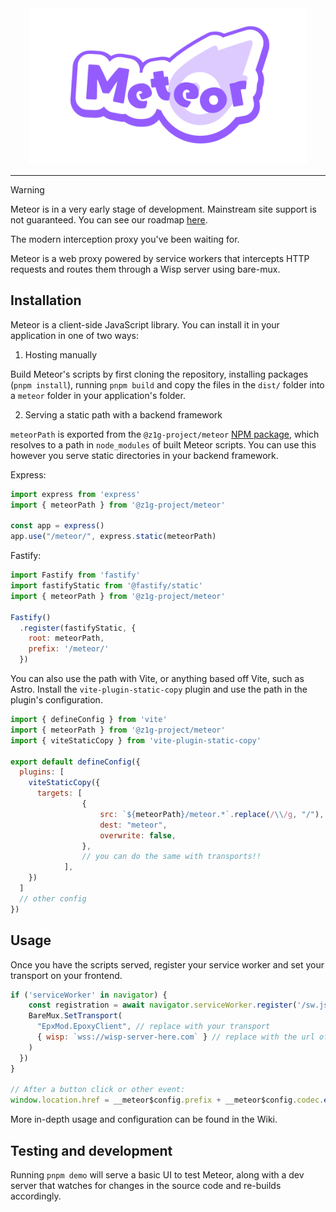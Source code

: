 <div align="center">
  <img src="assets/meteor.png" height="250" />
</div>

---

> [!WARNING]
> Meteor is in a very early stage of development. Mainstream site support is not guaranteed. You can see our roadmap [here](TODO.md).

The modern interception proxy you've been waiting for.

Meteor is a web proxy powered by service workers that intercepts HTTP requests and routes them through a Wisp server using bare-mux.

## Installation
Meteor is a client-side JavaScript library. You can install it in your application in one of two ways:

1. Hosting manually

Build Meteor's scripts by first cloning the repository, installing packages (`pnpm install`),  running `pnpm build` and copy the files in the `dist/` folder into a `meteor` folder in your application's folder.

2. Serving a static path with a backend framework

`meteorPath` is exported from the `@z1g-project/meteor` [NPM package](https://npmjs.com/package/@z1g-project/meteor), which resolves to a path in `node_modules` of built Meteor scripts. You can use this however you serve static directories in your backend framework.

Express:
```js
import express from 'express'
import { meteorPath } from '@z1g-project/meteor'

const app = express()
app.use("/meteor/", express.static(meteorPath)
```

Fastify:
```js
import Fastify from 'fastify'
import fastifyStatic from '@fastify/static'
import { meteorPath } from '@z1g-project/meteor'

Fastify()
  .register(fastifyStatic, {
    root: meteorPath,
    prefix: '/meteor/'
  })
```

You can also use the path with Vite, or anything based off Vite, such as Astro. Install the `vite-plugin-static-copy` plugin and use the path in the plugin's configuration.

```js
import { defineConfig } from 'vite'
import { meteorPath } from '@z1g-project/meteor'
import { viteStaticCopy } from 'vite-plugin-static-copy'

export default defineConfig({
  plugins: [
    viteStaticCopy({
      targets: [
				{
					src: `${meteorPath}/meteor.*`.replace(/\\/g, "/"),
					dest: "meteor",
					overwrite: false,
				},
				// you can do the same with transports!!
			],
    })
  ]
  // other config
})
```

## Usage
Once you have the scripts served, register your service worker and set your transport on your frontend.

```js
if ('serviceWorker' in navigator) {
    const registration = await navigator.serviceWorker.register('/sw.js')
    BareMux.SetTransport(
      "EpxMod.EpoxyClient", // replace with your transport
      { wisp: `wss://wisp-server-here.com` } // replace with the url of your wisp server
    )
  })
}

// After a button click or other event:
window.location.href = __meteor$config.prefix + __meteor$config.codec.encode("https://example.com") // replace url with the (full) url you want to navigate to
```

More in-depth usage and configuration can be found in the Wiki.

## Testing and development
Running `pnpm demo` will serve a basic UI to test Meteor, along with a dev server that watches for changes in the source code and re-builds accordingly.
